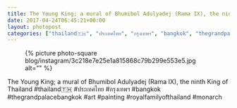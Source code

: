 ```yaml
---
title: The Young King; a mural of Bhumibol Adulyadej (Rama IX), the ninth King of Thailand
date: 2017-04-24T06:45:21+00:00
layout: photopost
categories: ["thailand🇹🇭", "ประเทศไทย", "กรุงเทพฯ", "bangkok", "thegrandpalacebangkok", "art", "painting", "royalfamilyofthailand", "monarch", "photos", "instagram"]
---
```


<figure class="photo photo--square">
  {% picture photo-square blog/instagram/3c218e7e25e1a815868c79b299e553e5.jpg alt="" %}
</figure>

The Young King; a mural of Bhumibol Adulyadej (Rama IX), the ninth King of Thailand
#thailand🇹🇭 #ประเทศไทย #กรุงเทพฯ #bangkok #thegrandpalacebangkok #art #painting #royalfamilyofthailand #monarch
